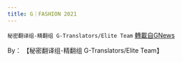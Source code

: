 ```yaml
---
title: G｜FASHION 2021
---
```

`秘密翻译组-精翻组 G-Translators/Elite Team` [轉載自GNews](https://gnews.org/zh-hans/1593177/)

By： 【秘密翻译组-精翻组 G-Translators/Elite Team】
